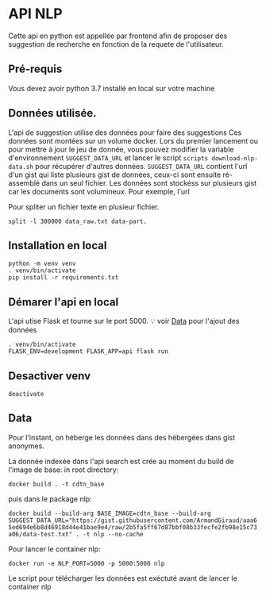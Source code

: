 # API NLP

Cette api en python est appellée par frontend afin de proposer des suggestion de recherche en fonction de la requete de l'utilisateur.

## Pré-requis

Vous devez avoir python 3.7 installé en local sur votre machine

## Données utilisée.

L'api de suggestion utilise des données pour faire des suggestions
Ces données sont montées sur un volume docker. Lors du premier lancement ou pour mettre à jour
le jeu de donnée, vous pouvez modifier la variable d'environnement `SUGGEST_DATA_URL` et
lancer le script `scripts download-nlp-data.sh` pour récupérer d'autres données.
`SUGGEST_DATA_URL` contient l'url d'un gist qui liste plusieurs gist de données,
ceux-ci sont ensuite ré-assemblé dans un seul fichier.
Les données sont stockéss sur plusieurs gist car les documents sont volumineux.
Pour exemple, l'url

Pour spliter un fichier texte en plusieur fichier.

```
split -l 300000 data_raw.txt data-part.
```

## Installation en local

```
python -m venv venv
. venv/bin/activate
pip install -r requirements.txt
```

## Démarer l'api en local

L'api utise Flask et tourne sur le port 5000.
:bulb: voir [Data](#Data) pour l'ajout des données

```
. venv/bin/activate
FLASK_ENV=development FLASK_APP=api flask run
```

## Desactiver venv

```
deactivate
```

## Data

Pour l'instant, on héberge les données dans des hébergées dans gist anonymes.

La donnée indexée dans l'api search est crée au moment du build de l'image de base:
in root directory:

`docker build . -t cdtn_base`

puis dans le package nlp:

`docker build --build-arg BASE_IMAGE=cdtn_base --build-arg SUGGEST_DATA_URL="https://gist.githubusercontent.com/ArmandGiraud/aaa65ed694e6b8d46918d44e41bae9e4/raw/2b5fa5ff67d87bbf08b33fecfe2fb98e15c73a06/data-test.txt" . -t nlp --no-cache`

Pour lancer le container nlp:

`docker run -e NLP_PORT=5000 -p 5000:5000 nlp`

Le script pour télécharger les données est exéctuté avant de lancer le container nlp
